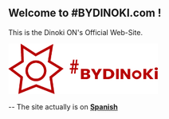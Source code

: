 ## Welcome to #BYDINOKI.com !
This is the Dinoki ON's Official Web-Site.

[<img alt="#BYDINOKI.com" title="" style="width: 300px;" src="/res/branding/logo.png">](/res/images/TnyXnclei.jpeg)

-- The site actually is on <ins>**Spanish**</ins>
